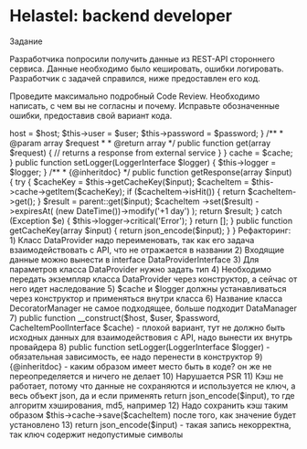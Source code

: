 # Helastel: backend developer
Задание

Разработчика попросили получить данные из REST-API стороннего сервиса.
Данные необходимо было кешировать, ошибки логировать. Разработчик с задачей справился, ниже предоставлен его код.

Проведите максимально подробный Code Review. Необходимо написать, с чем вы не согласны и почему.
Исправьте обозначенные ошибки, предоставив свой вариант кода.
<?php

namespace src\Integration;

class DataProvider
{
    private $host;
    private $user;
    private $password;

    /**
     * @param $host
     * @param $user
     * @param $password
     */
    public function __construct($host, $user, $password)
    {
        $this->host = $host;
        $this->user = $user;
        $this->password = $password;
    }

    /**
     * @param array $request
     *
     * @return array
     */
    public function get(array $request)
    {
        // returns a response from external service
    }
}


<?php

namespace src\Decorator;

use DateTime;
use Exception;
use Psr\Cache\CacheItemPoolInterface;
use Psr\Log\LoggerInterface;
use src\Integration\DataProvider;

class DecoratorManager extends DataProvider
{
    public $cache;
    public $logger;

    /**
     * @param string $host
     * @param string $user
     * @param string $password
     * @param CacheItemPoolInterface $cache
     */
    public function __construct($host, $user, $password, CacheItemPoolInterface $cache)
    {
        parent::__construct($host, $user, $password);
        $this->cache = $cache;
    }

    public function setLogger(LoggerInterface $logger)
    {
        $this->logger = $logger;
    }

    /**
     * {@inheritdoc}
     */
    public function getResponse(array $input)
    {
        try {
            $cacheKey = $this->getCacheKey($input);
            $cacheItem = $this->cache->getItem($cacheKey);
            if ($cacheItem->isHit()) {
                return $cacheItem->get();
            }

            $result = parent::get($input);

            $cacheItem
                ->set($result)
                ->expiresAt(
                    (new DateTime())->modify('+1 day')
                );

            return $result;
        } catch (Exception $e) {
            $this->logger->critical('Error');
        }

        return [];
    }

    public function getCacheKey(array $input)
    {
        return json_encode($input);
    }
}




Рефакторинг:

1) Класс DataProvider надо переименовать, так как его задача взаимодействовать с API, что не отражается в названии
2) Входящие данные можно вынести в interface DataProviderInterface
3) Для параметров класса DataProvider нужно задать тип
4) Необходимо передать экземпляр класса DataProvider через конструктор, а сейчас от него идет наследование
5) $cache и $logger должны устанавливаться через конструктор и применяться внутри класса
6) Название класса DecoratorManager не самое подходящее, больше подходит DataManager
7) public function __construct($host, $user, $password, CacheItemPoolInterface $cache) - плохой вариант, тут не должно быть исходных данных для взаимодействовия с API, надо вынести их внутрь провайдера
8) public function setLogger(LoggerInterface $logger) - обязательная зависимость, ее надо перенести в конструктор
9) {@inheritdoc} - каким образом имеет место быть в коде? он же не переопределяется и ничего не делает
10) Нарушается PSR
11) Кэш не работает, потому что данные не сохраняются и используется не ключ, а весь объект json, да и если применять return json_encode($input), то где алгоритм хэширования, md5, например
12) Надо сохранить кэш таким образом $this->cache->save($cacheItem) после того, как значение будет установлено
13) return json_encode($input) - такая запись некорректна, так ключ содержит недопустимые символы